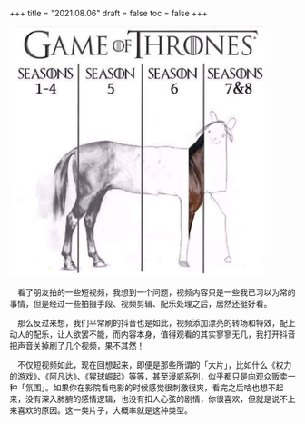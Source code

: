 +++
title = "2021.08.06"
draft = false
toc = false
+++

![game-of-thrones](/images/game-of-thrones.png)

&emsp;看了朋友拍的一些短视频，我想到一个问题，视频内容只是一些我已习以为常的事情，但是经过一些拍摄手段、视频剪辑、配乐处理之后，居然还挺好看。

&emsp;那么反过来想，我们平常刷的抖音也是如此，视频添加漂亮的转场和特效，配上动人的配乐，让人欲罢不能，而内容本身，值得观看的其实寥寥无几，我打开抖音把声音关掉刷了几个视频，果不其然！

&emsp;不仅短视频如此，现在回想起来，即便是那些所谓的「大片」，比如什么《权力的游戏》、《阿凡达》、《猩球崛起》等等，甚至漫威系列，似乎都只是向观众贩卖一种「氛围」。如果你在影院看电影的时候感觉很刺激很爽，看完之后啥也想不起来，没有深入肺腑的感情逻辑，也没有扣人心弦的剧情，你很喜欢，但就是说不上来喜欢的原因。这一类片子，大概率就是这种类型。

